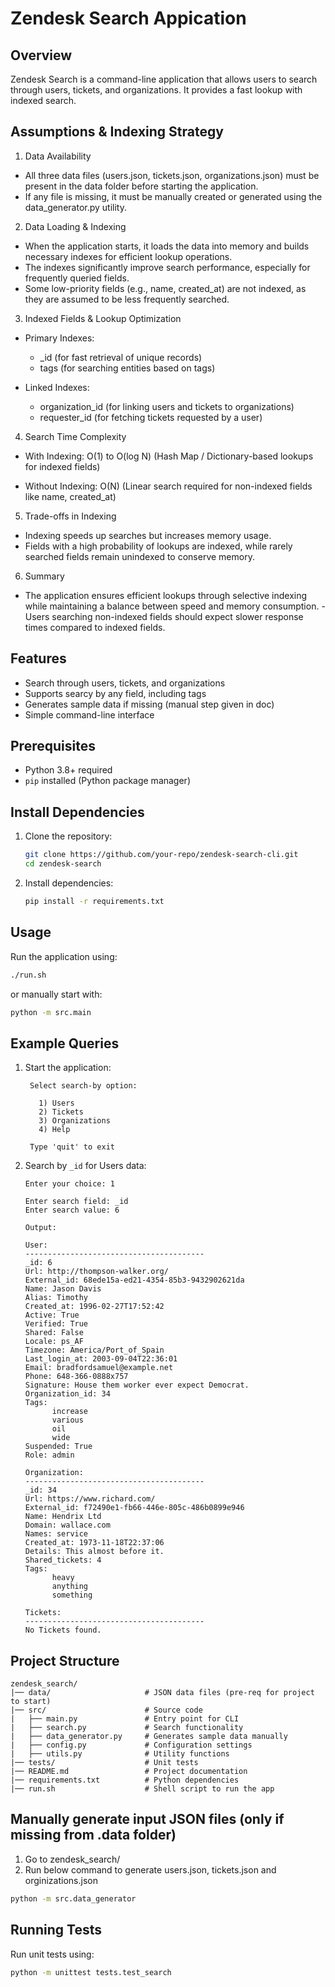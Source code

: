 # Zendesk Search Appication
 
## Overview
Zendesk Search is a command-line application that allows users to search through users, tickets, and organizations. It provides a fast lookup with indexed search.

## Assumptions & Indexing Strategy
1. Data Availability
- All three data files (users.json, tickets.json, organizations.json) must be present in the data folder before starting the application.
- If any file is missing, it must be manually created or generated using the data_generator.py utility.

2. Data Loading & Indexing
- When the application starts, it loads the data into memory and builds necessary indexes for efficient lookup operations.
- The indexes significantly improve search performance, especially for frequently queried fields.
- Some low-priority fields (e.g., name, created_at) are not indexed, as they are assumed to be less frequently searched.

3. Indexed Fields & Lookup Optimization
- Primary Indexes:
   - _id (for fast retrieval of unique records)
   - tags (for searching entities based on tags)

- Linked Indexes:
   - organization_id (for linking users and tickets to organizations)
   - requester_id (for fetching tickets requested by a user)

4. Search Time Complexity
- With Indexing:
   O(1) to O(log N) (Hash Map / Dictionary-based lookups for indexed fields)

- Without Indexing:
   O(N) (Linear search required for non-indexed fields like name, created_at)

5. Trade-offs in Indexing
- Indexing speeds up searches but increases memory usage.
- Fields with a high probability of lookups are indexed, while rarely searched fields remain unindexed to conserve memory.

6. Summary
 - The application ensures efficient lookups through selective indexing while maintaining a balance between speed and memory consumption. - Users searching non-indexed fields should expect slower response times compared to indexed fields.

## Features
- Search through users, tickets, and organizations
- Supports searcy by any field, including tags
- Generates sample data if missing (manual step given in doc) 
- Simple command-line interface

## Prerequisites
- Python 3.8+ required
- `pip` installed (Python package manager)

## Install Dependencies
1. Clone the repository:
   ```bash
   git clone https://github.com/your-repo/zendesk-search-cli.git
   cd zendesk-search
   ```

2. Install dependencies:
   ```bash
   pip install -r requirements.txt
   ```

## Usage
Run the application using:
```bash
./run.sh
```
or manually start with:
```bash
python -m src.main
```

## Example Queries
1. Start the application:
   ```
    Select search-by option:

      1) Users
      2) Tickets
      3) Organizations
      4) Help

    Type 'quit' to exit
   ```

2. Search by `_id` for Users data:
   ```
   Enter your choice: 1

   Enter search field: _id
   Enter search value: 6

   Output:

   User:
   ----------------------------------------
   _id: 6
   Url: http://thompson-walker.org/
   External_id: 68ede15a-ed21-4354-85b3-9432902621da
   Name: Jason Davis
   Alias: Timothy
   Created_at: 1996-02-27T17:52:42
   Active: True
   Verified: True
   Shared: False
   Locale: ps_AF
   Timezone: America/Port_of_Spain
   Last_login_at: 2003-09-04T22:36:01
   Email: bradfordsamuel@example.net
   Phone: 648-366-0888x757
   Signature: House them worker ever expect Democrat.
   Organization_id: 34
   Tags:
         increase
         various
         oil
         wide
   Suspended: True
   Role: admin

   Organization:
   ----------------------------------------
   _id: 34
   Url: https://www.richard.com/
   External_id: f72490e1-fb66-446e-805c-486b0899e946
   Name: Hendrix Ltd
   Domain: wallace.com
   Names: service
   Created_at: 1973-11-18T22:37:06
   Details: This almost before it.
   Shared_tickets: 4
   Tags:
         heavy
         anything
         something

   Tickets:
   ----------------------------------------
   No Tickets found.
   ```

## Project Structure
```
zendesk_search/
|── data/                     # JSON data files (pre-req for project to start)
|── src/                      # Source code
|   ├── main.py               # Entry point for CLI
|   ├── search.py             # Search functionality
|   ├── data_generator.py     # Generates sample data manually
|   ├── config.py             # Configuration settings
|   ├── utils.py              # Utility functions
|── tests/                    # Unit tests
|── README.md                 # Project documentation
|── requirements.txt          # Python dependencies
|── run.sh                    # Shell script to run the app
```

## Manually generate input JSON files (only if missing from .data folder)
1. Go to zendesk_search/ 
2. Run below command to generate users.json, tickets.json and orginizations.json
```bash
python -m src.data_generator
```

## Running Tests
Run unit tests using:
```bash
python -m unittest tests.test_search
```
